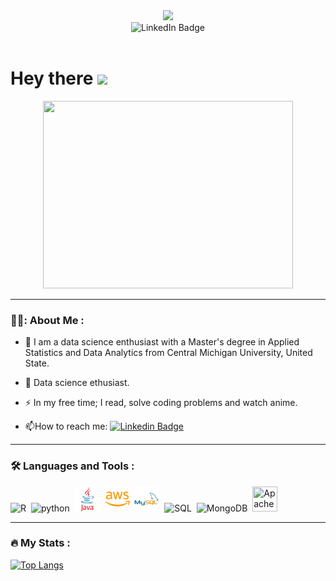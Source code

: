 <div id="header" align="center">
  <img src="https://media.giphy.com/media/qgQUggAC3Pfv687qPC/giphy.gif" width="100"/>
</div>

<div id="header" align="center">
  <img src="https://img.shields.io/badge/LinkedIn-blue?style=for-the-badge&logo=linkedin&logoColor=white" width="70" alt="LinkedIn Badge"/>
</div>

<div id="badges" align="center">
  <img src="https://komarev.com/ghpvc/?username=eemeresiev&style=flat-square&color=blue" alt=""/>
</div>

<h1>
  Hey there
  <img src="https://media.giphy.com/media/hvRJCLFzcasrR4ia7z/giphy.gif" width="30px"/>
</h1>

<div align="center">
  <img src="https://media.giphy.com/media/3oKIPEqDGUULpEU0aQ/giphy.gif" width="400" height="300"/>
</div>

---

### 👨‍💻: About Me :

- :telescope: I am a data science enthusiast with a Master's degree in Applied Statistics and Data Analytics from Central Michigan University, United State.

- :seedling: Data science ethusiast.

- :zap: In my free time; I read, solve coding problems and watch anime.

- :mailbox:How to reach me: [![Linkedin Badge](https://img.shields.io/badge/-EmmanuelEsivwenughwu-blue?style=flat&logo=Linkedin&logoColor=white)](https://www.linkedin.com/in/emmanuel-esivwenughwu-878a7074/)

---

### :hammer_and_wrench: Languages and Tools :
<div>
  <img src="https://cdn4.iconfinder.com/data/icons/logos-and-brands/512/285_R_Project_logo-128.png" title="R"  alt="R" width="40" height="40"/>&nbsp;
  <img src="https://cdn4.iconfinder.com/data/icons/logos-and-brands/512/267_Python_logo-128.png" title="python"  alt="python" width="40" height="40"/>&nbsp;
  <img src="https://github.com/devicons/devicon/blob/master/icons/java/java-original-wordmark.svg" title="Java" alt="Java" width="40" height="40"/>&nbsp;
  <img src="https://github.com/devicons/devicon/blob/master/icons/amazonwebservices/amazonwebservices-plain-wordmark.svg" title="AWS" alt="AWS" width="40" height="40"/>&nbsp;
  <img src="https://github.com/devicons/devicon/blob/master/icons/mysql/mysql-original-wordmark.svg" title="MySQL"  alt="MySQL" width="40" height="40"/>&nbsp;
  <img src="https://cdn4.iconfinder.com/data/icons/flat-pro-database-set-1/32/sql-badge-128.png" title="SQL"  alt="SQL" width="40" height="40"/>&nbsp;
  <img src="https://cdn.icon-icons.com/icons2/2415/PNG/128/mongodb_original_wordmark_logo_icon_146425.png" title="MongoDB"  alt="MongoDB" width="40" height="40"/>&nbsp;
  <img src="https://upload.wikimedia.org/wikipedia/commons/f/f3/Apache_Spark_logo.svg" title="Apache spark alt="Apache spark" width="40" height="40"/>&nbsp;
 </div>
 
 ---

### :fire: My Stats :
 [![Top Langs](https://github-readme-stats.vercel.app/api/top-langs/?username=eemeresiev&layout=compact&theme=vision-friendly-dark)](https://github.com/anuraghazra/github-readme-stats)
  
